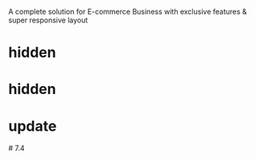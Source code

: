 A complete solution for E-commerce Business with exclusive features & super responsive layout
# hidden
# hidden
# update

<!-- ALTER TABLE `tickets` CHANGE `code` `code` BIGINT(23) NOT NULL;

UPDATE `business_settings` SET `value` = '7.3.0' WHERE `business_settings`.`type` = 'current_version';

COMMIT; --># 7.4
